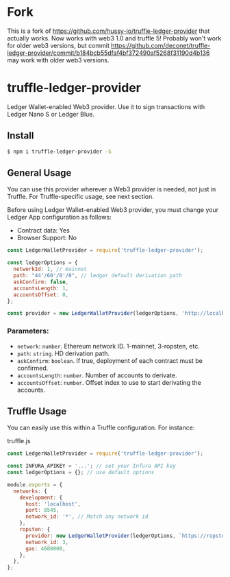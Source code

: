 # Fork
This is a fork of https://github.com/hussy-io/truffle-ledger-provider that actually works.  Now works with web3 1.0 and truffle 5!  Probably won't work for older web3 versions, but commit https://github.com/deconet/truffle-ledger-provider/commit/b184bcb55dfaf4bf372490af5268f31190d4b136 may work with older web3 versions.

# truffle-ledger-provider

Ledger Wallet-enabled Web3 provider. Use it to sign transactions with Ledger Nano S or Ledger Blue.

## Install

```sh
$ npm i truffle-ledger-provider -S
```

## General Usage

You can use this provider wherever a Web3 provider is needed, not just in Truffle. For Truffle-specific usage, see next section.

Before using Ledger Wallet-enabled Web3 provider, you must change your Ledger App configuration as follows:

- Contract data: Yes
- Browser Support: No

```js
const LedgerWalletProvider = require('truffle-ledger-provider');

const ledgerOptions = {
  networkId: 1, // mainnet
  path: "44'/60'/0'/0", // ledger default derivation path
  askConfirm: false,
  accountsLength: 1,
  accountsOffset: 0,
};

const provider = new LedgerWalletProvider(ledgerOptions, 'http://localhost:8545');
```

### Parameters:

- `network`: `number`. Ethereum network ID. 1-mainnet, 3-ropsten, etc.
- `path`: `string`. HD derivation path.
- `askConfirm`: `boolean`. If true, deployment of each contract must be confirmed.
- `accountsLength`: `number`. Number of accounts to derivate.
- `accountsOffset`: `number`. Offset index to use to start derivating the accounts.

## Truffle Usage

You can easily use this within a Truffle configuration. For instance:

truffle.js

```js
const LedgerWalletProvider = require('truffle-ledger-provider');

const INFURA_APIKEY = '...'; // set your Infura API key
const ledgerOptions = {}; // use default options

module.exports = {
  networks: {
    development: {
      host: 'localhost',
      port: 8545,
      network_id: '*', // Match any network id
    },
    ropsten: {
      provider: new LedgerWalletProvider(ledgerOptions, `https://ropsten.infura.io/${INFURA_APIKEY}`),
      network_id: 3,
      gas: 4600000,
    },
  },
};
```
